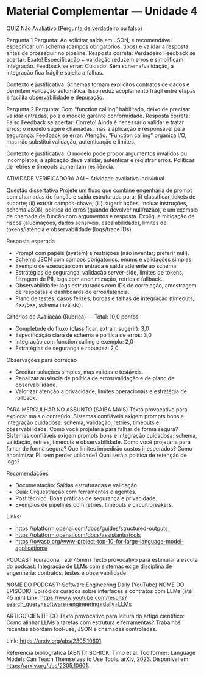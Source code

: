# Material Complementar — Unidade 4

QUIZ Não Avaliativo (Pergunta de verdadeiro ou falso)

Pergunta 1
Pergunta: Ao solicitar saída em JSON, é recomendável especificar um schema (campos obrigatórios, tipos) e validar a resposta antes de prosseguir no pipeline.
Resposta correta: Verdadeiro
Feedback se acertar: Exato! Especificação + validação reduzem erros e simplificam integração.
Feedback se errar: Cuidado. Sem schema/validação, a integração fica frágil e sujeita a falhas.

Contexto e justificativa: Schemas tornam explícitos contratos de dados e permitem validação automática. Isso reduz acoplamento frágil entre etapas e facilita observabilidade e depuração.

Pergunta 2
Pergunta: Com “function calling” habilitado, deixo de precisar validar entradas, pois o modelo garante conformidade.
Resposta correta: Falso
Feedback se acertar: Correto! Ainda é necessário validar e tratar erros; o modelo sugere chamadas, mas a aplicação é responsável pela segurança.
Feedback se errar: Atenção. “Function calling” organiza I/O, mas não substitui validação, autenticação e limites.

Contexto e justificativa: O modelo pode propor argumentos inválidos ou incompletos; a aplicação deve validar, autenticar e registrar erros. Políticas de retries e timeouts aumentam resiliência.

ATIVIDADE VERIFICADORA
AAI – Atividade avaliativa individual

Questão dissertativa
Projete um fluxo que combine engenharia de prompt com chamadas de função e saída estruturada para: (i) classificar tickets de suporte; (ii) extrair campos-chave; (iii) sugerir ações. Inclua: instruções, schema JSON, política de erros (quando devolver null/razão), e um exemplo de chamada de função com argumentos e resposta. Explique mitigação de riscos (alucinações, dados sensíveis, escalabilidade), limites de tokens/latência e observabilidade (logs/trace IDs).

Resposta esperada
- Prompt com papéis (system) e restrições (não inventar; preferir null).
- Schema JSON com campos obrigatórios, enums e validações simples.
- Exemplo de execução com entrada e saída aderente ao schema.
- Estratégias de segurança: validação server-side, limites de tokens, filtragem de PII, logs com anonimização, retries e fallback.
- Observabilidade: logs estruturados com IDs de correlação, amostragem de respostas e dashboards de erros/latência.
- Plano de testes: casos felizes, bordas e falhas de integração (timeouts, 4xx/5xx, schema inválido).

Critérios de Avaliação (Rubrica) — Total: 10,0 pontos
- Completude do fluxo (classificar, extrair, sugerir): 3,0
- Especificação clara de schema e política de erros: 3,0
- Integração com function calling e exemplo: 2,0
- Estratégias de segurança e robustez: 2,0

Observações para correção
- Creditar soluções simples, mas válidas e testáveis.
- Penalizar ausência de política de erros/validação e de plano de observabilidade.
- Valorizar atenção a privacidade, limites operacionais e estratégia de rollback.

PARA MERGULHAR NO ASSUNTO (SAIBA MAIS)
Texto provocativo para explorar mais o conteúdo:
Sistemas confiáveis exigem prompts bons e integração cuidadosa: schema, validação, retries, timeouts e observabilidade. Como você projetaria para falhar de forma segura?
Sistemas confiáveis exigem prompts bons e integração cuidadosa: schema, validação, retries, timeouts e observabilidade. Como você projetaria para falhar de forma segura? Que limites impedirão custos inesperados? Como anonimizar PII sem perder utilidade? Qual será a política de retenção de logs?

Recomendações
- Documentação: Saídas estruturadas e validação.
- Guia: Orquestração com ferramentas e agentes.
- Post técnico: Boas práticas de segurança e privacidade.
- Exemplos de pipelines com retries, timeouts e circuit breakers.

Links:
- https://platform.openai.com/docs/guides/structured-outputs
- https://platform.openai.com/docs/assistants/tools
- https://owasp.org/www-project-top-10-for-large-language-model-applications/

PODCAST (curadoria | até 45min)
Texto provocativo para estimular a escuta do podcast:
Integração de LLMs com sistemas exige disciplina de engenharia: contratos, testes e observabilidade.

NOME DO PODCAST: Software Engineering Daily (YouTube)
NOME DO EPISÓDIO: Episódios curados sobre interfaces e contratos com LLMs (até 45 min)
Link: https://www.youtube.com/results?search_query=software+engineering+daily+LLMs

ARTIGO CIENTÍFICO
Texto provocativo para leitura do artigo científico:
Como alinhar LLMs a tarefas com estrutura e ferramentas? Trabalhos recentes abordam tool-use, JSON e chamadas controladas.

Link:
https://arxiv.org/abs/2305.10601

Referência bibliográfica (ABNT):
SCHICK, Timo et al. Toolformer: Language Models Can Teach Themselves to Use Tools. arXiv, 2023. Disponível em: https://arxiv.org/abs/2305.10601.
